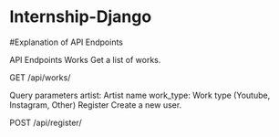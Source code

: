 # Internship-Django
#Explanation of API Endpoints

API Endpoints
Works
Get a list of works.

GET /api/works/

Query parameters
artist: Artist name
work_type: Work type (Youtube, Instagram, Other)
Register
Create a new user.

POST /api/register/
